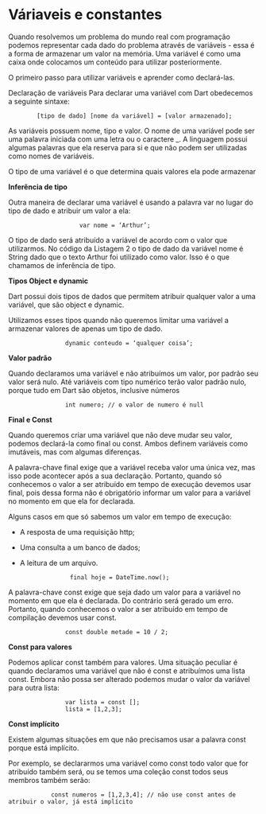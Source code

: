 # Váriaveis e constantes

Quando resolvemos um problema do mundo real com programação podemos representar cada dado do problema através de variáveis - essa é a forma de armazenar um valor na memória. Uma variável é como uma caixa onde colocamos um conteúdo para utilizar posteriormente.

O primeiro passo para utilizar variáveis e aprender como declará-las.

Declaração de variáveis
Para declarar uma variável com Dart obedecemos a seguinte sintaxe:

            [tipo de dado] [nome da variável] = [valor armazenado];

As variáveis possuem nome, tipo e valor. O nome de uma variável pode ser uma palavra iniciada com uma letra ou o caractere _. A linguagem possui algumas palavras que ela reserva para si e que não podem ser utilizadas como nomes de variáveis.

O tipo de uma variável é o que determina quais valores ela pode armazenar

**Inferência de tipo**

Outra maneira de declarar uma variável é usando a palavra var no lugar do tipo de dado e atribuir um valor a ela:

                        var nome = ‘Arthur’;

O tipo de dado será atribuído a variável de acordo com o valor que utilizarmos. No código da Listagem 2 o tipo de dado da variável nome é String dado que o texto Arthur foi utilizado como valor. Isso é o que chamamos de inferência de tipo.

**Tipos Object e dynamic**

Dart possui dois tipos de dados que permitem atribuir qualquer valor a uma variável, que são object e dynamic.

Utilizamos esses tipos quando não queremos limitar uma variável a armazenar valores de apenas um tipo de dado. 

                    dynamic conteudo = ‘qualquer coisa’;


**Valor padrão**

Quando declaramos uma variável e não atribuímos um valor, por padrão seu valor será nulo. Até variáveis com tipo numérico terão valor padrão nulo, porque tudo em Dart são objetos, inclusive números 

                    int numero; // o valor de numero é null

**Final e Const**

Quando queremos criar uma variável que não deve mudar seu valor, podemos declará-la como final ou const. Ambos definem variáveis como imutáveis, mas com algumas diferenças.

A palavra-chave final exige que a variável receba valor uma única vez, mas isso pode acontecer após a sua declaração. Portanto, quando só conhecemos o valor a ser atribuído em tempo de execução devemos usar final, pois dessa forma não é obrigatório informar um valor para a variável no momento em que ela for declarada.

Alguns casos em que só sabemos um valor em tempo de execução:

* A resposta de uma requisição http;
* Uma consulta a um banco de dados;
* A leitura de um arquivo.

                    final hoje = DateTime.now();

A palavra-chave const exige que seja dado um valor para a variável no momento em que ela é declarada. Do contrário será gerado um erro. Portanto, quando conhecemos o valor a ser atribuído em tempo de compilação devemos usar const.

                    const double metade = 10 / 2;

**Const para valores**

Podemos aplicar const também para valores. Uma situação peculiar é quando declaramos uma variável que não é const e atribuímos uma lista const. Embora não possa ser alterado podemos mudar o valor da variável para outra lista:

                    var lista = const [];
                    lista = [1,2,3];

**Const implícito**

Existem algumas situações em que não precisamos usar a palavra const porque está implícito.

Por exemplo, se declararmos uma variável como const todo valor que for atribuído também será, ou se temos uma coleção const todos seus membros também serão: 

                const numeros = [1,2,3,4]; // não use const antes de atribuir o valor, já está implícito
                
